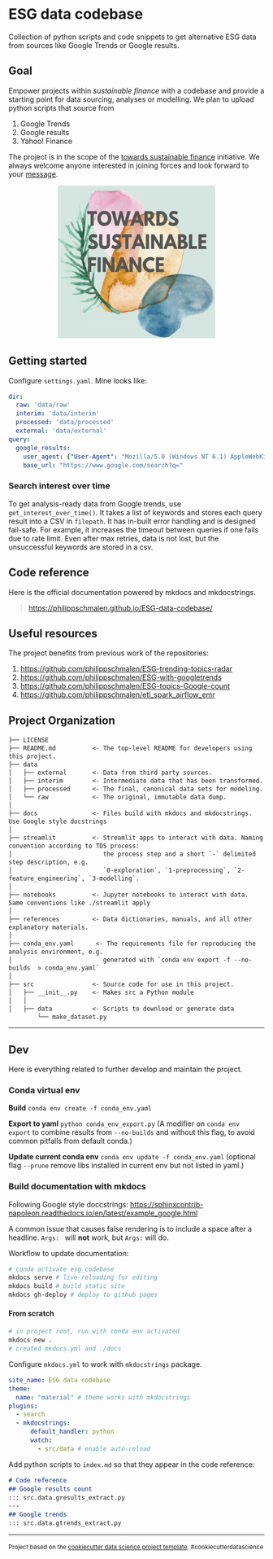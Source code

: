 ESG data codebase
==============================

Collection of python scripts and code snippets to get alternative ESG data from sources like Google Trends or Google results. 

## Goal

Empower projects within _sustainable finance_ with a codebase and provide a starting point for data sourcing, analyses or modelling. We plan to upload python scripts that source from

1. Google Trends
2. Google results
3. Yahoo! Finance

The project is in the scope of the [towards sustainable finance](http://towardssustainablefinance.com/) initiative. We always welcome anyone interested in joining forces and look forward to your [message](mailto:info@towardssustainablefinance.com).

<center><img src="references/img/tsf_logo.png" height ="300" width="310"/></center>

## Getting started

Configure `settings.yaml`. Mine looks like:

```yaml
dir:
  raw: 'data/raw'
  interim: 'data/interim'
  processed: 'data/processed'
  external: 'data/external'
query:
  google_results:
    user_agent: {"User-Agent": "Mozilla/5.0 (Windows NT 6.1) AppleWebKit/537.36 (KHTML, like Gecko) Chrome/80.0.3987.149 Safari/537.36"}
    base_url: "https://www.google.com/search?q="
```

### Search interest over time

To get analysis-ready data from Google trends, use  `get_interest_over_time()`. It takes a list of keywords and stores each query result into a CSV in `filepath`. It has in-built error handling and is designed fail-safe. For example, it increases the timeout between queries if one fails due to rate limit. Even after max retries, data is not lost, but the unsuccessful keywords are stored in a csv. 


## Code reference

Here is the official documentation powered by mkdocs and mkdocstrings.

> https://philippschmalen.github.io/ESG-data-codebase/

## Useful resources

The project benefits from previous work of the repositories: 

1. https://github.com/philippschmalen/ESG-trending-topics-radar
2. https://github.com/philippschmalen/ESG-with-googletrends
3. https://github.com/philippschmalen/ESG-topics-Google-count
4. https://github.com/philippschmalen/etl_spark_airflow_emr


Project Organization
------------

    ├── LICENSE
    ├── README.md          <- The top-level README for developers using this project.
    ├── data
    │   ├── external       <- Data from third party sources.
    │   ├── interim        <- Intermediate data that has been transformed.
    │   ├── processed      <- The final, canonical data sets for modeling.
    │   └── raw            <- The original, immutable data dump.
    │
    ├── docs               <- Files build with mkdocs and mkdocstrings. Use Google style docstrings
    │
    ├── streamlit          <- Streamlit apps to interact with data. Naming convention according to TDS process:
    │                         the process step and a short `-` delimited step description, e.g.
    │                         `0-exploration`, `1-preprocessing`, `2-feature_engineering`, `3-modelling`.
    │
    ├── notebooks          <- Jupyter notebooks to interact with data. Same conventions like ./streamlit apply
    │
    ├── references         <- Data dictionaries, manuals, and all other explanatory materials.
    │
    ├── conda_env.yaml      <- The requirements file for reproducing the analysis environment, e.g.
    │                         generated with `conda env export -f --no-builds  > conda_env.yaml`
    │
    ├── src                <- Source code for use in this project.
    │   ├── __init__.py    <- Makes src a Python module
    │   │
    │   ├── data           <- Scripts to download or generate data
            └── make_dataset.py



--------

## Dev

Here is everything related to further develop and maintain the project.  

### Conda virtual env

__Build__ `conda env create -f conda_env.yaml`

__Export to yaml__ `python conda_env_export.py` (A modifier on `conda env export` to combine results from 
`--no-builds` and without this flag, to avoid common pitfalls from default conda.)

__Update current conda env__ `conda env update -f conda_env.yaml` (optional flag `--prune` remove libs 
installed in current env but not listed in yaml.)


### Build documentation with mkdocs

Following Google style doccstrings: https://sphinxcontrib-napoleon.readthedocs.io/en/latest/example_google.html 

A common issue that causes false rendering is to include a space after a headline. `Args: ` will __not__ work, but `Args:` will do.

Workflow to update documentation: 

```bash
# conda activate esg_codebase
mkdocs serve # live-reloading for editing
mkdocs build # build static site
mkdocs gh-deploy # deploy to github pages
```

#### From scratch

```bash
# in project root, run with conda env activated
mkdocs new . 
# created mkdocs.yml and ./docs
```
Configure `mkdocs.yml` to work with `mkdocstrings` package. 
```yaml
site_name: ESG data codebase
theme:
  name: "material" # theme works with mkdocstrings
plugins: 
  - search
  - mkdocstrings:
      default_handler: python 
      watch:
        - src/data # enable auto-reload
```

Add python scripts to `index.md` so that they appear in the code reference: 

```markdown
# Code reference
## Google results count
::: src.data.gresults_extract.py
---
## Google trends
::: src.data.gtrends_extract.py
```

--- 

<p><small>Project based on the <a target="_blank" href="https://drivendata.github.io/cookiecutter-data-science/">cookiecutter data science project template</a>. #cookiecutterdatascience</small></p>
